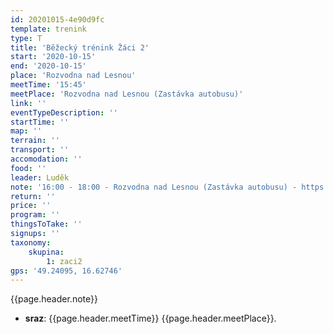 ```yaml
---
id: 20201015-4e90d9fc
template: trenink
type: T
title: 'Běžecký trénink Žáci 2'
start: '2020-10-15'
end: '2020-10-15'
place: 'Rozvodna nad Lesnou'
meetTime: '15:45'
meetPlace: 'Rozvodna nad Lesnou (Zastávka autobusu)'
link: ''
eventTypeDescription: ''
startTime: ''
map: ''
terrain: ''
transport: ''
accomodation: ''
food: ''
leader: Luděk
note: '16:00 - 18:00 - Rozvodna nad Lesnou (Zastávka autobusu) - https://en.mapy.cz/s/humujumole'
return: ''
price: ''
program: ''
thingsToTake: ''
signups: ''
taxonomy:
    skupina:
        1: zaci2
gps: '49.24095, 16.62746'
---
```


{{page.header.note}}
* **sraz**: {{page.header.meetTime}} {{page.header.meetPlace}}.
